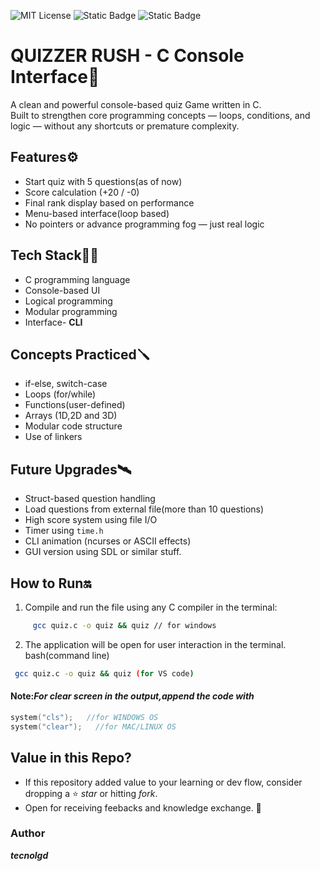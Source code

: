 ![MIT License](https://img.shields.io/github/license/tecnolgd/C-BASED-QUIZ-GAME-CLI?style=flat)
![Static Badge](https://img.shields.io/badge/tools-Open_Source-blue)
![Static Badge](https://img.shields.io/badge/interface-CLI-white)

# QUIZZER RUSH - C Console Interface🎯
A clean and powerful console-based quiz Game written in C.  
Built to strengthen core programming concepts — loops, conditions, and logic — without any shortcuts or premature complexity.

## Features⚙️
- Start quiz with 5 questions(as of now)
- Score calculation (+20 / -0)
- Final rank display based on performance
- Menu-based interface(loop based)
- No pointers or advance programming fog — just real logic

##  Tech Stack🚀🚀
- C programming language 
- Console-based UI
- Logical programming
- Modular programming
- Interface- **CLI**

##  Concepts Practiced🪛
- if-else, switch-case
- Loops (for/while)
- Functions(user-defined)
- Arrays (1D,2D and 3D)
- Modular code structure
- Use of linkers

## Future Upgrades🛰️
- Struct-based question handling
- Load questions from external file(more than 10 questions)
- High score system using file I/O
- Timer using `time.h`
- CLI animation (ncurses or ASCII effects)
- GUI version using SDL or similar stuff.

## How to Run🔛
1) Compile and run the file using any C compiler in the terminal:
```bash
     gcc quiz.c -o quiz && quiz // for windows
```
2) The application will be open for user interaction in the terminal.
bash(command line)
```bash
 gcc quiz.c -o quiz && quiz (for VS code) 
```
#### Note:*For clear screen in the output,append the code with*
```c 
system("cls");   //for WINDOWS OS
system("clear");   //for MAC/LINUX OS  
```
## Value in this Repo?
* If this repository added value to your learning or dev flow, consider dropping a ⭐ *star* or hitting *fork*.
* Open for receiving feebacks and knowledge exchange. 🚀

### Author
***tecnolgd***
